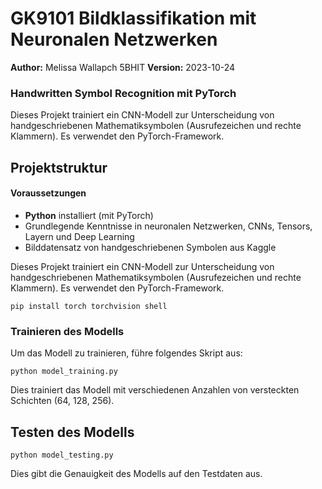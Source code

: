 # GK9101 Bildklassifikation mit Neuronalen Netzwerken 

**Author:** Melissa Wallapch 5BHIT
**Version:** 2023-10-24

### Handwritten Symbol Recognition mit PyTorch

Dieses Projekt trainiert ein CNN-Modell zur Unterscheidung von handgeschriebenen Mathematiksymbolen (Ausrufezeichen und rechte Klammern). Es verwendet den PyTorch-Framework.

## Projektstruktur
#### Voraussetzungen
- **Python** installiert (mit PyTorch)
- Grundlegende Kenntnisse in neuronalen Netzwerken, CNNs, Tensors, Layern und Deep Learning
- Bilddatensatz von handgeschriebenen Symbolen aus Kaggle

Dieses Projekt trainiert ein CNN-Modell zur Unterscheidung von handgeschriebenen Mathematiksymbolen (Ausrufezeichen und rechte Klammern). Es verwendet den PyTorch-Framework.

``pip install torch torchvision
shell``

### Trainieren des Modells

Um das Modell zu trainieren, führe folgendes Skript aus:

``python model_training.py``

Dies trainiert das Modell mit verschiedenen Anzahlen von versteckten Schichten (64, 128, 256).

## Testen des Modells
``python model_testing.py``

Dies gibt die Genauigkeit des Modells auf den Testdaten aus.
